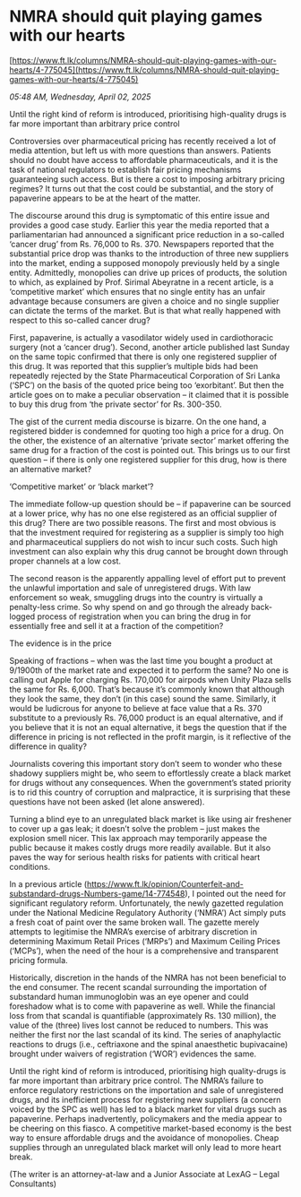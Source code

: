 # NMRA should quit playing games with our hearts

[https://www.ft.lk/columns/NMRA-should-quit-playing-games-with-our-hearts/4-775045](https://www.ft.lk/columns/NMRA-should-quit-playing-games-with-our-hearts/4-775045)

*05:48 AM, Wednesday, April 02, 2025*

Until the right kind of reform is introduced, prioritising high-quality drugs is far more important than arbitrary price control

Controversies over pharmaceutical pricing has recently received a lot of media attention, but left us with more questions than answers. Patients should no doubt have access to affordable pharmaceuticals, and it is the task of national regulators to establish fair pricing mechanisms guaranteeing such access. But is there a cost to imposing arbitrary pricing regimes? It turns out that the cost could be substantial, and the story of papaverine appears to be at the heart of the matter.

The discourse around this drug is symptomatic of this entire issue and provides a good case study. Earlier this year the media reported that a parliamentarian had announced a significant price reduction in a so-called ‘cancer drug’ from Rs. 76,000 to Rs. 370. Newspapers reported that the substantial price drop was thanks to the introduction of three new suppliers into the market, ending a supposed monopoly previously held by a single entity. Admittedly, monopolies can drive up prices of products, the solution to which, as explained by Prof. Sirimal Abeyratne in a recent article, is a ‘competitive market’ which ensures that no single entity has an unfair advantage because consumers are given a choice and no single supplier can dictate the terms of the market. But is that what really happened with respect to this so-called cancer drug?

First, papaverine, is actually a vasodilator widely used in cardiothoracic surgery (not a ‘cancer drug’). Second, another article published last Sunday on the same topic confirmed that there is only one registered supplier of this drug. It was reported that this supplier’s multiple bids had been repeatedly rejected by the State Pharmaceutical Corporation of Sri Lanka (‘SPC’) on the basis of the quoted price being too ‘exorbitant’. But then the article goes on to make a peculiar observation – it claimed that it is possible to buy this drug from ‘the private sector’ for Rs. 300-350.

The gist of the current media discourse is bizarre. On the one hand, a registered bidder is condemned for quoting too high a price for a drug. On the other, the existence of an alternative ‘private sector’ market offering the same drug for a fraction of the cost is pointed out. This brings us to our first question – if there is only one registered supplier for this drug, how is there an alternative market?

‘Competitive market’ or ‘black market’?

The immediate follow-up question should be – if papaverine can be sourced at a lower price, why has no one else registered as an official supplier of this drug? There are two possible reasons. The first and most obvious is that the investment required for registering as a supplier is simply too high and pharmaceutical suppliers do not wish to incur such costs. Such high investment can also explain why this drug cannot be brought down through proper channels at a low cost.

The second reason is the apparently appalling level of effort put to prevent the unlawful importation and sale of unregistered drugs. With law enforcement so weak, smuggling drugs into the country is virtually a penalty-less crime. So why spend on and go through the already back-logged process of registration when you can bring the drug in for essentially free and sell it at a fraction of the competition?

The evidence is in the price

Speaking of fractions – when was the last time you bought a product at 9/1900th of the market rate and expected it to perform the same? No one is calling out Apple for charging Rs. 170,000 for airpods when Unity Plaza sells the same for Rs. 6,000. That’s because it’s commonly known that although they look the same, they don’t (in this case) sound the same. Similarly, it would be ludicrous for anyone to believe at face value that a Rs. 370 substitute to a previously Rs. 76,000 product is an equal alternative, and if you believe that it is not an equal alternative, it begs the question that if the difference in pricing is not reflected in the profit margin, is it reflective of the difference in quality?

Journalists covering this important story don’t seem to wonder who these shadowy suppliers might be, who seem to effortlessly create a black market for drugs without any consequences. When the government’s stated priority is to rid this country of corruption and malpractice, it is surprising that these questions have not been asked (let alone answered).

Turning a blind eye to an unregulated black market is like using air freshener to cover up a gas leak; it doesn’t solve the problem – just makes the explosion smell nicer. This lax approach may temporarily appease the public because it makes costly drugs more readily available. But it also paves the way for serious health risks for patients with critical heart conditions.

In a previous article (https://www.ft.lk/opinion/Counterfeit-and-substandard-drugs-Numbers-game/14-774548), I pointed out the need for significant regulatory reform. Unfortunately, the newly gazetted regulation under the National Medicine Regulatory Authority (‘NMRA’) Act simply puts a fresh coat of paint over the same broken wall. The gazette merely attempts to legitimise the NMRA’s exercise of arbitrary discretion in determining Maximum Retail Prices (‘MRPs’) and Maximum Ceiling Prices (‘MCPs’), when the need of the hour is a comprehensive and transparent pricing formula.

Historically, discretion in the hands of the NMRA has not been beneficial to the end consumer. The recent scandal surrounding the importation of substandard human immunoglobin was an eye opener and could foreshadow what is to come with papaverine as well. While the financial loss from that scandal is quantifiable (approximately Rs. 130 million), the value of the (three) lives lost cannot be reduced to numbers. This was neither the first nor the last scandal of its kind. The series of anaphylactic reactions to drugs (i.e., ceftriaxone and the spinal anaesthetic bupivacaine) brought under waivers of registration (‘WOR’) evidences the same.

Until the right kind of reform is introduced, prioritising high quality-drugs is far more important than arbitrary price control. The NMRA’s failure to enforce regulatory restrictions on the importation and sale of unregistered drugs, and its inefficient process for registering new suppliers (a concern voiced by the SPC as well) has led to a black market for vital drugs such as papaverine. Perhaps inadvertently, policymakers and the media appear to be cheering on this fiasco. A competitive market-based economy is the best way to ensure affordable drugs and the avoidance of monopolies. Cheap supplies through an unregulated black market will only lead to more heart break.

(The writer is an attorney-at-law and a Junior Associate at LexAG – Legal Consultants)


